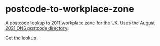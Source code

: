# postcode-to-workplace-zone
A postcode lookup to 2011 workplace zone for the UK. Uses the [August 2021 ONS postcode directory](https://geoportal.statistics.gov.uk/datasets/ons-postcode-directory-august-2021/about).

[Get the lookup](https://github.com/henryjameslau/postcode-to-workplace-zone/blob/main/postcode-workplacezone-lookup.csv).
